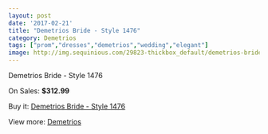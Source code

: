 ```yaml
---
layout: post
date: '2017-02-21'
title: "Demetrios Bride - Style 1476"
category: Demetrios
tags: ["prom","dresses","demetrios","wedding","elegant"]
image: http://img.sequinious.com/29823-thickbox_default/demetrios-bride-style-1476.jpg
---
```

Demetrios Bride - Style 1476

On Sales: **$312.99**
<a href="https://www.sequinious.com/demetrios/933-demetrios-bride-style-1476.html"><amp-img layout="responsive" width="600" height="600" src="//img.sequinious.com/29823-thickbox_default/demetrios-bride-style-1476.jpg" alt="Demetrios Bride - Style 1476 0" /></a>
<a href="https://www.sequinious.com/demetrios/933-demetrios-bride-style-1476.html"><amp-img layout="responsive" width="600" height="600" src="//img.sequinious.com/29824-thickbox_default/demetrios-bride-style-1476.jpg" alt="Demetrios Bride - Style 1476 1" /></a>

Buy it: [Demetrios Bride - Style 1476](https://www.sequinious.com/demetrios/933-demetrios-bride-style-1476.html "Demetrios Bride - Style 1476")

View more: [Demetrios](https://www.sequinious.com/20-demetrios "Demetrios")